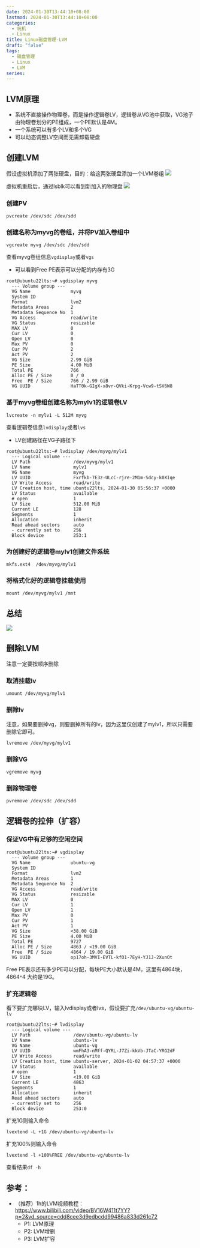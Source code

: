 ```yaml
---
date: 2024-01-30T13:44:10+08:00
lastmod: 2024-01-30T13:44:10+08:00
categories:
  - 玩机
  - Linux
title: Linux磁盘管理-LVM
draft: "false"
tags:
  - 磁盘管理
  - Linux
  - LVM
series:
---
```


## LVM原理
- 系统不直接操作物理卷，而是操作逻辑卷LV，逻辑卷从VG池中获取，VG池子由物理卷划分的PE组成，一个PE默认是4M。
- 一个系统可以有多个LV和多个VG
- 可以动态调整LV空间而无需卸载硬盘

## 创建LVM

假设虚拟机添加了两张硬盘，目的：给这两张硬盘添加一个LVM卷组
![](Pasted%20image%2020240130134833.png)

虚拟机重启后，通过lsblk可以看到新加入的物理盘
![](Pasted%20image%2020240130135049.png)

### 创建PV

```
pvcreate /dev/sdc /dev/sdd
```

### 创建名称为myvg的卷组，并将PV加入卷组中
```
vgcreate myvg /dev/sdc /dev/sdd
```

查看myvg卷组信息`vgdisplay`或者`vgs`
- 可以看到Free  PE表示可以分配的内存有3G
```
root@ubuntu22lts:~# vgdisplay myvg
  --- Volume group ---
  VG Name               myvg
  System ID
  Format                lvm2
  Metadata Areas        2
  Metadata Sequence No  1
  VG Access             read/write
  VG Status             resizable
  MAX LV                0
  Cur LV                0
  Open LV               0
  Max PV                0
  Cur PV                2
  Act PV                2
  VG Size               2.99 GiB
  PE Size               4.00 MiB
  Total PE              766
  Alloc PE / Size       0 / 0
  Free  PE / Size       766 / 2.99 GiB
  VG UUID               HaTT0k-GIgX-x8vr-QVki-Krpg-Vcw9-tSV6W8
```


### 基于myvg卷组创建名称为mylv1的逻辑卷LV
```
lvcreate -n mylv1 -L 512M myvg
```
查看逻辑卷信息`lvdisplay`或者`lvs`
- LV创建路径在VG子路径下
```
root@ubuntu22lts:~# lvdisplay /dev/myvg/mylv1
  --- Logical volume ---
  LV Path                /dev/myvg/mylv1
  LV Name                mylv1
  VG Name                myvg
  LV UUID                Fxrfkb-7E3z-ULcC-rjre-2M1m-Sdcy-k0XIqe
  LV Write Access        read/write
  LV Creation host, time ubuntu22lts, 2024-01-30 05:56:37 +0000
  LV Status              available
  # open                 1
  LV Size                512.00 MiB
  Current LE             128
  Segments               1
  Allocation             inherit
  Read ahead sectors     auto
  - currently set to     256
  Block device           253:1
```


### 为创建好的逻辑卷mylv1创建文件系统
```
mkfs.ext4  /dev/myvg/mylv1
```

### 将格式化好的逻辑卷挂载使用
```
mount /dev/myvg/mylv1 /mnt
```

## 总结
![](Pasted%20image%2020240130141008.png)

## 删除LVM
注意一定要按顺序删除

### 取消挂载lv
```
umount /dev/myvg/mylv1
```
### 删除lv
注意，如果要删掉vg，则要删掉所有的lv，因为这里仅创建了mylv1，所以只需要删除它即可。
```
lvremove /dev/myvg/mylv1
```
### 删除VG
```
vgremove myvg
```
### 删除物理卷
```
pvremove /dev/sdc /dev/sdd
```



## 逻辑卷的拉伸（扩容）

### 保证VG中有足够的空闲空间
```
root@ubuntu22lts:~# vgdisplay
  --- Volume group ---
  VG Name               ubuntu-vg
  System ID
  Format                lvm2
  Metadata Areas        1
  Metadata Sequence No  2
  VG Access             read/write
  VG Status             resizable
  MAX LV                0
  Cur LV                1
  Open LV               1
  Max PV                0
  Cur PV                1
  Act PV                1
  VG Size               <38.00 GiB
  PE Size               4.00 MiB
  Total PE              9727
  Alloc PE / Size       4863 / <19.00 GiB
  Free  PE / Size       4864 / 19.00 GiB
  VG UUID               op17oh-3MVI-EVTL-kfO1-7EyH-YJ1J-2XunOt
```
Free PE表示还有多少PE可以分配，每块PE大小默认是4M，这里有4864块，4864`*`4 大约是19G。

### 扩充逻辑卷
看下要扩充哪块LV，输入lvdisplay或者lvs，假设要扩充`/dev/ubuntu-vg/ubuntu-lv`
```
root@ubuntu22lts:~# lvdisplay
  --- Logical volume ---
  LV Path                /dev/ubuntu-vg/ubuntu-lv
  LV Name                ubuntu-lv
  VG Name                ubuntu-vg
  LV UUID                wmFhA3-nMff-QYRL-J7Zi-kkVb-JTaC-YRG2dF
  LV Write Access        read/write
  LV Creation host, time ubuntu-server, 2024-01-02 04:57:37 +0000
  LV Status              available
  # open                 1
  LV Size                <19.00 GiB
  Current LE             4863
  Segments               1
  Allocation             inherit
  Read ahead sectors     auto
  - currently set to     256
  Block device           253:0

```

扩充1G则输入命令
```
lvextend -L +1G /dev/ubuntu-vg/ubuntu-lv
```
扩充100%则输入命令
```
lvextend -l +100%FREE /dev/ubuntu-vg/ubuntu-lv
```

查看结果`df -h`


## 参考：
- （推荐）1h的LVM视频教程： https://www.bilibili.com/video/BV16W411t7YY?p=2&vd_source=cdd8cee3d9edbcdd99486a833d261c72
	- P1: LVM原理
	- P2: LVM增删
	- P3: LVM扩容
	